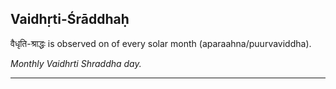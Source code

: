 ## Vaidhṛti-Śrāddhaḥ
वैधृति-श्राद्धः is observed on  of every solar month (aparaahna/puurvaviddha).

_Monthly Vaidhrti Shraddha day._

---
